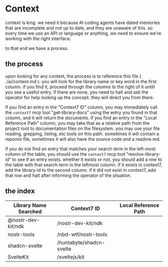 # Context

context is king. we need it because AI coding agents have dated memories that are incomplete and not up to date, and they are unaware of this. so every time we use an API or language or anything, we need to ensure we're working with the right interface.

to that end we have a process.

## the process

upon looking for any context, the process is to reference this file ( ./ai/context.md ). you will look for the library name or key word in the first column. if you find it, proceed through the columns to the right of it untill you see a useful entry. if there are none, you need to halt and ask the operator for help looking up the concept. they will direct you from there.

if you find an entry in the "Context7 ID" column, you may immediately call the `context7` mcp tool "get-library-docs" using the entry you found in that column, and it will return the documents. if you find an entry in the "Local Reference Path" column, you may take that as a relative path from the project root to documentation files on the filesystem. you may use your file reading, grepping, listing, etc tools on this path. sometimes it will contain a repomix file, sometimes it will also have the source code and a readme.md.

if you do not find an entry that matches your search term in the left-most column of the table, you should use the `context7` mcp tool "resolve-library-id" to see if an entry exists. whether it exists or not, you should add a row to the table with that search term in the leftmost column. if it exists in context7, add the library-id to the second column. if it did not exist in context7, add that row and halt after informing the operator of the situation.

## the index

| Library Name Searched | Context7 ID | Local Reference Path |
| --------------------- | ----------- | -------------------- |
| @nostr-dev-kit/ndk    | /nostr-dev-kit/ndk |                      |
| nostr-tools           | /nbd-wtf/nostr-tools |                      |
| shadcn-svelte         | /huntabyte/shadcn-svelte |        |
| SvelteKit             | /sveltejs/kit        |                      |
